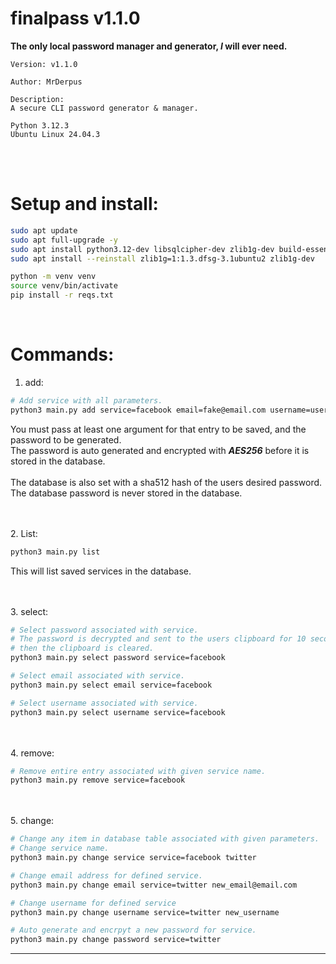 finalpass v1.1.0
================

**The only local password manager and generator, *I* will ever need.** <br>

```
Version: v1.1.0

Author: MrDerpus

Description:
A secure CLI password generator & manager.

Python 3.12.3
Ubuntu Linux 24.04.3
```
<br><br>

# Setup and install:
```sh
sudo apt update
sudo apt full-upgrade -y
sudo apt install python3.12-dev libsqlcipher-dev zlib1g-dev build-essential
sudo apt install --reinstall zlib1g=1:1.3.dfsg-3.1ubuntu2 zlib1g-dev

python -m venv venv
source venv/bin/activate
pip install -r reqs.txt
```
<br>

# Commands:
1. add:
```sh
# Add service with all parameters.
python3 main.py add service=facebook email=fake@email.com username=user-name
```
You must pass at least one argument for that entry to be saved, and the password to be generated.<br> 
The password is auto generated and encrypted with ***AES256*** before it is stored in the database.<br><br>
The database is also set with a sha512 hash of the users desired password. 
The database password is never stored in the database.

<br><br>
2. List:
```sh
python3 main.py list
```
This will list saved services in the database.

<br><br>
3. select:
```sh
# Select password associated with service.
# The password is decrypted and sent to the users clipboard for 10 seconds,
# then the clipboard is cleared.
python3 main.py select password service=facebook

# Select email associated with service.
python3 main.py select email service=facebook

# Select username associated with service.
python3 main.py select username service=facebook
```

<br><br>
4. remove:
```sh
# Remove entire entry associated with given service name.
python3 main.py remove service=facebook
```

<br><br>
5. change:
```sh
# Change any item in database table associated with given parameters.
# Change service name.
python3 main.py change service service=facebook twitter

# Change email address for defined service.
python3 main.py change email service=twitter new_email@email.com

# Change username for defined service
python3 main.py change username service=twitter new_username

# Auto generate and encrpyt a new password for service. 
python3 main.py change password service=twitter
```

---